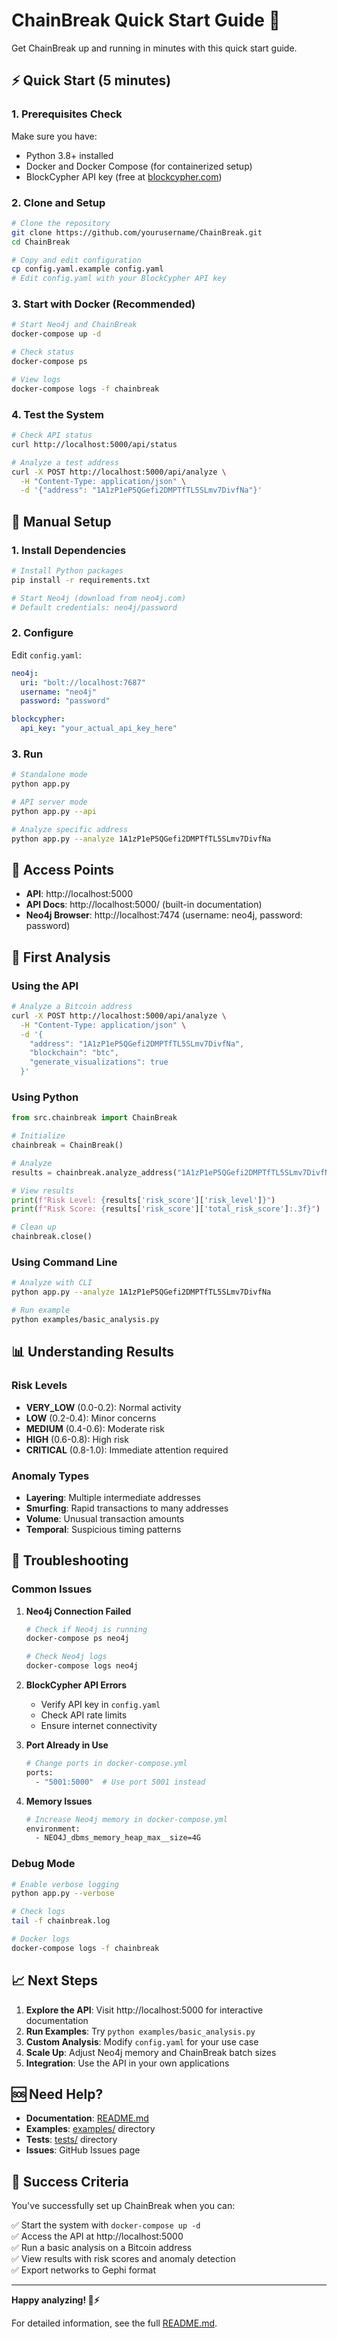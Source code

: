 # ChainBreak Quick Start Guide 🚀

Get ChainBreak up and running in minutes with this quick start guide.

## ⚡ Quick Start (5 minutes)

### 1. Prerequisites Check

Make sure you have:
- Python 3.8+ installed
- Docker and Docker Compose (for containerized setup)
- BlockCypher API key (free at [blockcypher.com](https://www.blockcypher.com/))

### 2. Clone and Setup

```bash
# Clone the repository
git clone https://github.com/yourusername/ChainBreak.git
cd ChainBreak

# Copy and edit configuration
cp config.yaml.example config.yaml
# Edit config.yaml with your BlockCypher API key
```

### 3. Start with Docker (Recommended)

```bash
# Start Neo4j and ChainBreak
docker-compose up -d

# Check status
docker-compose ps

# View logs
docker-compose logs -f chainbreak
```

### 4. Test the System

```bash
# Check API status
curl http://localhost:5000/api/status

# Analyze a test address
curl -X POST http://localhost:5000/api/analyze \
  -H "Content-Type: application/json" \
  -d '{"address": "1A1zP1eP5QGefi2DMPTfTL5SLmv7DivfNa"}'
```

## 🔧 Manual Setup

### 1. Install Dependencies

```bash
# Install Python packages
pip install -r requirements.txt

# Start Neo4j (download from neo4j.com)
# Default credentials: neo4j/password
```

### 2. Configure

Edit `config.yaml`:
```yaml
neo4j:
  uri: "bolt://localhost:7687"
  username: "neo4j"
  password: "password"

blockcypher:
  api_key: "your_actual_api_key_here"
```

### 3. Run

```bash
# Standalone mode
python app.py

# API server mode
python app.py --api

# Analyze specific address
python app.py --analyze 1A1zP1eP5QGefi2DMPTfTL5SLmv7DivfNa
```

## 📱 Access Points

- **API**: http://localhost:5000
- **API Docs**: http://localhost:5000/ (built-in documentation)
- **Neo4j Browser**: http://localhost:7474 (username: neo4j, password: password)

## 🧪 First Analysis

### Using the API

```bash
# Analyze a Bitcoin address
curl -X POST http://localhost:5000/api/analyze \
  -H "Content-Type: application/json" \
  -d '{
    "address": "1A1zP1eP5QGefi2DMPTfTL5SLmv7DivfNa",
    "blockchain": "btc",
    "generate_visualizations": true
  }'
```

### Using Python

```python
from src.chainbreak import ChainBreak

# Initialize
chainbreak = ChainBreak()

# Analyze
results = chainbreak.analyze_address("1A1zP1eP5QGefi2DMPTfTL5SLmv7DivfNa")

# View results
print(f"Risk Level: {results['risk_score']['risk_level']}")
print(f"Risk Score: {results['risk_score']['total_risk_score']:.3f}")

# Clean up
chainbreak.close()
```

### Using Command Line

```bash
# Analyze with CLI
python app.py --analyze 1A1zP1eP5QGefi2DMPTfTL5SLmv7DivfNa

# Run example
python examples/basic_analysis.py
```

## 📊 Understanding Results

### Risk Levels
- **VERY_LOW** (0.0-0.2): Normal activity
- **LOW** (0.2-0.4): Minor concerns
- **MEDIUM** (0.4-0.6): Moderate risk
- **HIGH** (0.6-0.8): High risk
- **CRITICAL** (0.8-1.0): Immediate attention required

### Anomaly Types
- **Layering**: Multiple intermediate addresses
- **Smurfing**: Rapid transactions to many addresses
- **Volume**: Unusual transaction amounts
- **Temporal**: Suspicious timing patterns

## 🚨 Troubleshooting

### Common Issues

1. **Neo4j Connection Failed**
   ```bash
   # Check if Neo4j is running
   docker-compose ps neo4j
   
   # Check Neo4j logs
   docker-compose logs neo4j
   ```

2. **BlockCypher API Errors**
   - Verify API key in `config.yaml`
   - Check API rate limits
   - Ensure internet connectivity

3. **Port Already in Use**
   ```bash
   # Change ports in docker-compose.yml
   ports:
     - "5001:5000"  # Use port 5001 instead
   ```

4. **Memory Issues**
   ```bash
   # Increase Neo4j memory in docker-compose.yml
   environment:
     - NEO4J_dbms_memory_heap_max__size=4G
   ```

### Debug Mode

```bash
# Enable verbose logging
python app.py --verbose

# Check logs
tail -f chainbreak.log

# Docker logs
docker-compose logs -f chainbreak
```

## 📈 Next Steps

1. **Explore the API**: Visit http://localhost:5000 for interactive documentation
2. **Run Examples**: Try `python examples/basic_analysis.py`
3. **Custom Analysis**: Modify `config.yaml` for your use case
4. **Scale Up**: Adjust Neo4j memory and ChainBreak batch sizes
5. **Integration**: Use the API in your own applications

## 🆘 Need Help?

- **Documentation**: [README.md](README.md)
- **Examples**: [examples/](examples/) directory
- **Tests**: [tests/](tests/) directory
- **Issues**: GitHub Issues page

## 🎯 Success Criteria

You've successfully set up ChainBreak when you can:

✅ Start the system with `docker-compose up -d`  
✅ Access the API at http://localhost:5000  
✅ Run a basic analysis on a Bitcoin address  
✅ View results with risk scores and anomaly detection  
✅ Export networks to Gephi format  

---

**Happy analyzing! 🔗⚡**

For detailed information, see the full [README.md](README.md).

